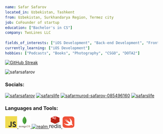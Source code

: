 ```yaml
name: Safar Safarov
located_in: Uzbekistan, Tashkent
from: Uzbekistan, Surkhandarya Region, Termez city
job: CoFounder of startup
education: ["Bachelor's in CS"]
company: TwoLines LLC

fields_of_interests: ["iOS Development", "Back-end Development", "Front-End Development"]
currently_learning: ["iOS Development"]
hobbies: ["Podcasts", "Books", "Photography", "CSGO", "DOTA2"]
```
[![GitHub Streak](https://streak-stats.demolab.com?user=safarsafarov&theme=highcontrast&hide_border=true&border_radius=20.3)](https://git.io/streak-stats)

<p align="left">
    <img src="https://komarev.com/ghpvc/?username=safarsafarov&label=Profile%20views&color=0e75b6&style=flat"
        alt="safarsafarov" />
        

</p>
<h3 align="left">Socials:</h3>
<a href="https://dev.to/safarsafarov" target="blank"><img align="center"
        src="https://raw.githubusercontent.com/rahuldkjain/github-profile-readme-generator/master/src/images/icons/Social/devto.svg"
        alt="safarsafarov" height="30" width="40" /></a>
<a href="https://twitter.com/safarslife" target="blank"><img align="center"
        src="https://raw.githubusercontent.com/rahuldkjain/github-profile-readme-generator/master/src/images/icons/Social/twitter.svg"
        alt="safarslife" height="30" width="40" /></a>
<a href="https://linkedin.com/in/safarmurod-safarov-085496160" target="blank"><img align="center"
        src="https://raw.githubusercontent.com/rahuldkjain/github-profile-readme-generator/master/src/images/icons/Social/linked-in-alt.svg"
        alt="safarmurod-safarov-085496160" height="30" width="40" /></a>
<a href="https://instagram.com/safarslife" target="blank"><img align="center"
        src="https://raw.githubusercontent.com/rahuldkjain/github-profile-readme-generator/master/src/images/icons/Social/instagram.svg"
        alt="safarslife" height="30" width="40" /></a>

<p align="left">

</p>

<h3 align="left">Languages and Tools:</h3>
<p align="left"> <a href="https://developer.mozilla.org/en-US/docs/Web/JavaScript" target="_blank" rel="noreferrer">
        <img src="https://raw.githubusercontent.com/devicons/devicon/master/icons/javascript/javascript-original.svg"
            alt="javascript" width="40" height="40" /> </a>
    <a href="https://www.mongodb.com/" target="_blank" rel="noreferrer"> <img
            src="https://raw.githubusercontent.com/devicons/devicon/master/icons/mongodb/mongodb-original-wordmark.svg"
            alt="mongodb" width="40" height="40" /> </a> <a href="https://realm.io/" target="_blank" rel="noreferrer">
        <img src="https://raw.githubusercontent.com/bestofjs/bestofjs-webui/8665e8c267a0215f3159df28b33c365198101df5/public/logos/realm.svg"
            alt="realm" width="40" height="40" /> </a> <a href="https://redis.io" target="_blank" rel="noreferrer"> 
            <img src="https://raw.githubusercontent.com/devicons/devicon/master/icons/redis/redis-original-wordmark.svg" alt="redis" width="40" height="40" /> </a> 
            <a href="https://developer.apple.com/swift/" target="_blank" rel="noreferrer"> 
            <img src="https://raw.githubusercontent.com/devicons/devicon/master/icons/swift/swift-original.svg" alt="swift" width="40" height="40" /> <a> </p>
